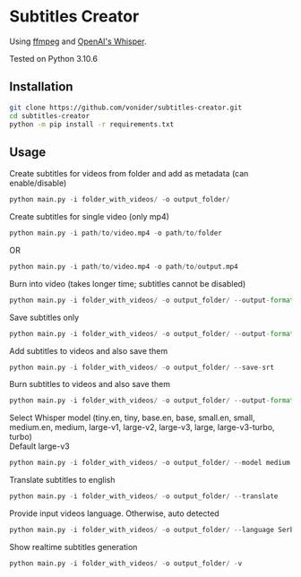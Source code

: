 # Subtitles Creator
Using [ffmpeg](https://github.com/FFmpeg/FFmpeg) and [OpenAI's Whisper](https://openai.com/blog/whisper).

Tested on Python 3.10.6
## Installation
```bash
git clone https://github.com/vonider/subtitles-creator.git
cd subtitles-creator
python -m pip install -r requirements.txt
```

## Usage

Create subtitles for videos from folder and add as metadata (can enable/disable)
```python
python main.py -i folder_with_videos/ -o output_folder/
```
Create subtitles for single video (only mp4)
```python
python main.py -i path/to/video.mp4 -o path/to/folder
```
OR
```python
python main.py -i path/to/video.mp4 -o path/to/output.mp4
```
Burn into video (takes longer time; subtitles cannot be disabled)
```python
python main.py -i folder_with_videos/ -o output_folder/ --output-format burn
```
Save subtitles only
```python
python main.py -i folder_with_videos/ -o output_folder/ --output-format srt
```
Add subtitles to videos and also save them
```python
python main.py -i folder_with_videos/ -o output_folder/ --save-srt
```
Burn subtitles to videos and also save them
```python
python main.py -i folder_with_videos/ -o output_folder/ --output-format burn --save-srt
```
Select Whisper model (tiny.en, tiny, base.en, base, small.en, small, medium.en, medium, large-v1, large-v2, large-v3, large, large-v3-turbo, turbo)  
Default large-v3
```python
python main.py -i folder_with_videos/ -o output_folder/ --model medium
```
Translate subtitles to english
```python
python main.py -i folder_with_videos/ -o output_folder/ --translate
```
Provide input videos language. Otherwise, auto detected
```python
python main.py -i folder_with_videos/ -o output_folder/ --language Serbian
```
Show realtime subtitles generation
```python
python main.py -i folder_with_videos/ -o output_folder/ -v
```